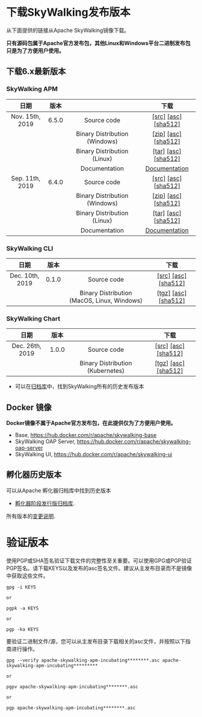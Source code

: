 # 下载SkyWalking发布版本
从下面提供的链接从Apache SkyWalking镜像下载。

**只有源码包属于Apache官方发布包，其他Linux和Windows平台二进制发布包只是为了方便用户使用。**

## 下载6.x最新版本

### SkyWalking APM
| 日期 | 版本| | 下载 |
|:---:|:--:|:--:|:--:|
| Nov. 15th, 2019 | 6.5.0 | Source code| [[src]](https://www.apache.org/dyn/closer.cgi/skywalking/6.5.0/apache-skywalking-apm-6.5.0-src.tgz) [[asc]](https://www.apache.org/dist/skywalking/6.5.0/apache-skywalking-apm-6.5.0-src.tgz.asc) [[sha512]](https://www.apache.org/dist/skywalking/6.5.0/apache-skywalking-apm-6.5.0-src.tgz.sha512)|
| | | Binary Distribution (Windows)| [[zip]](https://www.apache.org/dyn/closer.cgi/skywalking/6.5.0/apache-skywalking-apm-6.5.0.zip) [[asc]](https://www.apache.org/dist/skywalking/6.5.0/apache-skywalking-apm-6.5.0.zip.asc) [[sha512]](https://www.apache.org/dist/skywalking/6.5.0/apache-skywalking-apm-6.5.0.zip.sha512)|
| | | Binary Distribution (Linux) | [[tar]](https://www.apache.org/dyn/closer.cgi/skywalking/6.5.0/apache-skywalking-apm-6.5.0.tar.gz) [[asc]](https://www.apache.org/dist/skywalking/6.5.0/apache-skywalking-apm-6.5.0.tar.gz.asc) [[sha512]](https://www.apache.org/dist/skywalking/6.5.0/apache-skywalking-apm-6.5.0.tar.gz.sha512)|
| | | Documentation| [Documentation](https://github.com/apache/skywalking/blob/v6.5.0/docs/README.md) |
| Sep. 11th, 2019 | 6.4.0 | Source code| [[src]](https://www.apache.org/dyn/closer.cgi/skywalking/6.4.0/apache-skywalking-apm-6.4.0-src.tgz) [[asc]](https://www.apache.org/dist/skywalking/6.4.0/apache-skywalking-apm-6.4.0-src.tgz.asc) [[sha512]](https://www.apache.org/dist/skywalking/6.4.0/apache-skywalking-apm-6.4.0-src.tgz.sha512)|
| | | Binary Distribution (Windows)| [[zip]](https://www.apache.org/dyn/closer.cgi/skywalking/6.4.0/apache-skywalking-apm-6.4.0.zip) [[asc]](https://www.apache.org/dist/skywalking/6.4.0/apache-skywalking-apm-6.4.0.zip.asc) [[sha512]](https://www.apache.org/dist/skywalking/6.4.0/apache-skywalking-apm-6.4.0.zip.sha512)|
| | | Binary Distribution (Linux) | [[tar]](https://www.apache.org/dyn/closer.cgi/skywalking/6.4.0/apache-skywalking-apm-6.4.0.tar.gz) [[asc]](https://www.apache.org/dist/skywalking/6.4.0/apache-skywalking-apm-6.4.0.tar.gz.asc) [[sha512]](https://www.apache.org/dist/skywalking/6.4.0/apache-skywalking-apm-6.4.0.tar.gz.sha512)|
| | | Documentation| [Documentation](https://github.com/apache/skywalking/blob/v6.4.0/docs/README.md) |

### SkyWalking CLI
| 日期 | 版本| | 下载 |
|:---:|:--:|:--:|:--:|
| Dec. 10th, 2019 | 0.1.0 | Source code| [[src]](https://www.apache.org/dyn/closer.cgi/skywalking/cli/0.1.0/skywalking-cli-0.1.0-src.tgz) [[asc]](https://www.apache.org/dist/skywalking/cli/0.1.0/skywalking-cli-0.1.0-src.tgz.asc) [[sha512]](https://www.apache.org/dist/skywalking/cli/0.1.0/skywalking-cli-0.1.0-src.tgz.sha512)|
| | | Binary Distribution (MacOS, Linux, Windows)| [[tgz]](https://www.apache.org/dyn/closer.cgi/skywalking/cli/0.1.0/skywalking-cli-0.1.0-bin.tgz) [[asc]](https://www.apache.org/dist/skywalking/cli/0.1.0/skywalking-cli-0.1.0-bin.tgz.asc) [[sha512]](https://www.apache.org/dist/skywalking/cli/0.1.0/skywalking-cli-0.1.0-bin.tgz.sha512)|

### SkyWalking Chart
| 日期 | 版本| | 下载 |
|:---:|:--:|:--:|:--:|
| Dec. 26th, 2019 | 1.0.0 | Source code| [[src]](https://www.apache.org/dyn/closer.cgi/skywalking/kubernetes/1.0.0/skywalking-kubernetes-1.0.0-src.tgz) [[asc]](https://www.apache.org/dyn/closer.cgi/skywalking/kubernetes/1.0.0/skywalking-kubernetes-1.0.0-src.tgz.asc) [[sha512]](https://www.apache.org/dyn/closer.cgi/skywalking/kubernetes/1.0.0/skywalking-kubernetes-1.0.0-src.tgz.sha512)|
| | | Binary Distribution (Kubernetes)| [[tgz]](https://www.apache.org/dyn/closer.cgi/skywalking/kubernetes/1.0.0/skywalking-1.0.0.tgz) [[asc]](https://www.apache.org/dyn/closer.cgi/skywalking/kubernetes/1.0.0/skywalking-1.0.0.tgz.asc) [[sha512]](https://www.apache.org/dyn/closer.cgi/skywalking/kubernetes/1.0.0/skywalking-1.0.0.tgz.sha512)|


* 可以在[归档库](https://archive.apache.org/dist/skywalking/)中，找到SkyWalking所有的历史发布版本

## Docker 镜像
**Docker镜像不属于Apache官方发布包，在此提供仅为了方便用户使用。**

- Base, https://hub.docker.com/r/apache/skywalking-base
- SkyWalking OAP Server, https://hub.docker.com/r/apache/skywalking-oap-server
- SkyWalking UI, https://hub.docker.com/r/apache/skywalking-ui

## 孵化器历史版本
可以从Apache 孵化器归档库中找到历史版本

* [孵化器阶段发行版归档库](ttps://archive.apache.org/dist/incubator/skywalking/).

所有版本的[变更说明](https://github.com/apache/incubator-skywalking/blob/master/CHANGES.md).

# 验证版本
使用PGP或SHA签名验证下载文件的完整性至关重要。可以使用GPG或PGP验证PGP签名。请下载KEYS以及发布的asc签名文件。建议从主发布目录而不是镜像中获取这些文件。

```
gpg -i KEYS

or

pgpk -a KEYS

or

pgp -ka KEYS
```

要验证二进制文件/源，您可以从主发布目录下载相关的asc文件，并按照以下指南进行操作。

```
gpg --verify apache-skywalking-apm-incubating********.asc apache-skywalking-apm-incubating*********

or

pgpv apache-skywalking-apm-incubating********.asc

or

pgp apache-skywalking-apm-incubating********.asc
```
